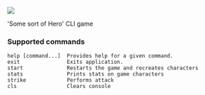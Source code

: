 ![](https://repository-images.githubusercontent.com/186971401/cb2ed080-7815-11e9-81bd-140e7205abe2)

'Some sort of Hero' CLI game

### Supported commands
```
help [command...]  Provides help for a given command.
exit               Exits application.
start              Restarts the game and recreates characters
stats              Prints stats on game characters
strike             Performs attack
cls                Clears console
```